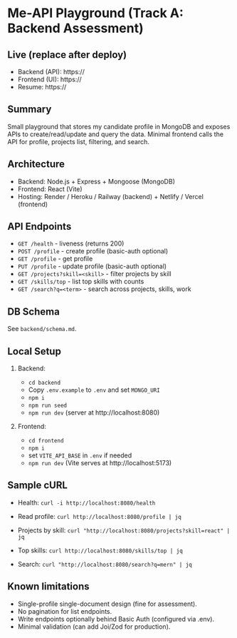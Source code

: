 # Me-API Playground (Track A: Backend Assessment)

## Live (replace after deploy)
- Backend (API): https://<your-backend-url>
- Frontend (UI): https://<your-frontend-url>
- Resume: https://<your-resume-link>

## Summary
Small playground that stores my candidate profile in MongoDB and exposes APIs to create/read/update and query the data. Minimal frontend calls the API for profile, projects list, filtering, and search.

## Architecture
- Backend: Node.js + Express + Mongoose (MongoDB)
- Frontend: React (Vite)
- Hosting: Render / Heroku / Railway (backend) + Netlify / Vercel (frontend)

## API Endpoints
- `GET /health` - liveness (returns 200)
- `POST /profile` - create profile (basic-auth optional)
- `GET /profile` - get profile
- `PUT /profile` - update profile (basic-auth optional)
- `GET /projects?skill=<skill>` - filter projects by skill
- `GET /skills/top` - list top skills with counts
- `GET /search?q=<term>` - search across projects, skills, work

## DB Schema
See `backend/schema.md`.

## Local Setup
1. Backend:
   - `cd backend`
   - Copy `.env.example` to `.env` and set `MONGO_URI`
   - `npm i`
   - `npm run seed`
   - `npm run dev` (server at http://localhost:8080)

2. Frontend:
   - `cd frontend`
   - `npm i`
   - set `VITE_API_BASE` in `.env` if needed
   - `npm run dev` (Vite serves at http://localhost:5173)

## Sample cURL
- Health:
  `curl -i http://localhost:8080/health`

- Read profile:
  `curl http://localhost:8080/profile | jq`

- Projects by skill:
  `curl "http://localhost:8080/projects?skill=react" | jq`

- Top skills:
  `curl http://localhost:8080/skills/top | jq`

- Search:
  `curl "http://localhost:8080/search?q=mern" | jq`

## Known limitations
- Single-profile single-document design (fine for assessment).
- No pagination for list endpoints.
- Write endpoints optionally behind Basic Auth (configured via .env).
- Minimal validation (can add Joi/Zod for production).

